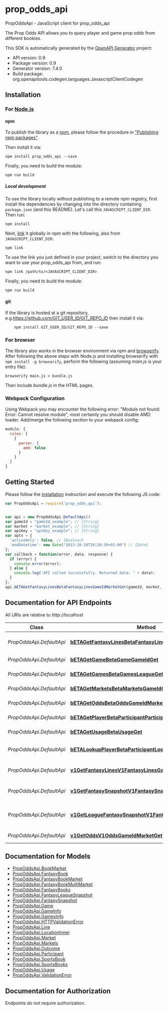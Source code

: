 # prop_odds_api

PropOddsApi - JavaScript client for prop_odds_api

The Prop Odds API allows you to query player and game prop odds from different bookies.

This SDK is automatically generated by the [OpenAPI Generator](https://openapi-generator.tech) project:

- API version: 0.9
- Package version: 0.9
- Generator version: 7.4.0
- Build package: org.openapitools.codegen.languages.JavascriptClientCodegen

## Installation

### For [Node.js](https://nodejs.org/)

#### npm

To publish the library as a [npm](https://www.npmjs.com/), please follow the procedure in ["Publishing npm packages"](https://docs.npmjs.com/getting-started/publishing-npm-packages).

Then install it via:

```shell
npm install prop_odds_api --save
```

Finally, you need to build the module:

```shell
npm run build
```

##### Local development

To use the library locally without publishing to a remote npm registry, first install the dependencies by changing into the directory containing `package.json` (and this README). Let's call this `JAVASCRIPT_CLIENT_DIR`. Then run:

```shell
npm install
```

Next, [link](https://docs.npmjs.com/cli/link) it globally in npm with the following, also from `JAVASCRIPT_CLIENT_DIR`:

```shell
npm link
```

To use the link you just defined in your project, switch to the directory you want to use your prop_odds_api from, and run:

```shell
npm link /path/to/<JAVASCRIPT_CLIENT_DIR>
```

Finally, you need to build the module:

```shell
npm run build
```

#### git

If the library is hosted at a git repository, e.g.https://github.com/GIT_USER_ID/GIT_REPO_ID
then install it via:

```shell
    npm install GIT_USER_ID/GIT_REPO_ID --save
```

### For browser

The library also works in the browser environment via npm and [browserify](http://browserify.org/). After following
the above steps with Node.js and installing browserify with `npm install -g browserify`,
perform the following (assuming *main.js* is your entry file):

```shell
browserify main.js > bundle.js
```

Then include *bundle.js* in the HTML pages.

### Webpack Configuration

Using Webpack you may encounter the following error: "Module not found: Error:
Cannot resolve module", most certainly you should disable AMD loader. Add/merge
the following section to your webpack config:

```javascript
module: {
  rules: [
    {
      parser: {
        amd: false
      }
    }
  ]
}
```

## Getting Started

Please follow the [installation](#installation) instruction and execute the following JS code:

```javascript
var PropOddsApi = require('prop_odds_api');


var api = new PropOddsApi.DefaultApi()
var gameId = "gameId_example"; // {String} 
var market = "market_example"; // {String} 
var apiKey = "apiKey_example"; // {String} 
var opts = {
  'activeOnly': false, // {Boolean} 
  'endDatetime': new Date("2013-10-20T19:20:30+01:00") // {Date} 
};
var callback = function(error, data, response) {
  if (error) {
    console.error(error);
  } else {
    console.log('API called successfully. Returned data: ' + data);
  }
};
api.bETAGetFantasyLinesBetaFantasyLinesGameIdMarketGet(gameId, market, apiKey, opts, callback);

```

## Documentation for API Endpoints

All URIs are relative to *http://localhost*

Class | Method | HTTP request | Description
------------ | ------------- | ------------- | -------------
*PropOddsApi.DefaultApi* | [**bETAGetFantasyLinesBetaFantasyLinesGameIdMarketGet**](docs/DefaultApi.md#bETAGetFantasyLinesBetaFantasyLinesGameIdMarketGet) | **GET** /beta/fantasy_lines/{game_id}/{market} | Beta Get Fantasy Lines
*PropOddsApi.DefaultApi* | [**bETAGetGameBetaGameGameIdGet**](docs/DefaultApi.md#bETAGetGameBetaGameGameIdGet) | **GET** /beta/game/{game_id} | Beta Get Game
*PropOddsApi.DefaultApi* | [**bETAGetGamesBetaGamesLeagueGet**](docs/DefaultApi.md#bETAGetGamesBetaGamesLeagueGet) | **GET** /beta/games/{league} | Beta Get Games
*PropOddsApi.DefaultApi* | [**bETAGetMarketsBetaMarketsGameIdGet**](docs/DefaultApi.md#bETAGetMarketsBetaMarketsGameIdGet) | **GET** /beta/markets/{game_id} | Beta Get Markets
*PropOddsApi.DefaultApi* | [**bETAGetOddsBetaOddsGameIdMarketGet**](docs/DefaultApi.md#bETAGetOddsBetaOddsGameIdMarketGet) | **GET** /beta/odds/{game_id}/{market} | Beta Get Odds
*PropOddsApi.DefaultApi* | [**bETAGetPlayerBetaParticipantParticipantIdGet**](docs/DefaultApi.md#bETAGetPlayerBetaParticipantParticipantIdGet) | **GET** /beta/participant/{participant_id} | Beta Get Player
*PropOddsApi.DefaultApi* | [**bETAGetUsageBetaUsageGet**](docs/DefaultApi.md#bETAGetUsageBetaUsageGet) | **GET** /beta/usage | Beta Get Usage
*PropOddsApi.DefaultApi* | [**bETALookupPlayerBetaParticipantLookupGet**](docs/DefaultApi.md#bETALookupPlayerBetaParticipantLookupGet) | **GET** /beta/participant/lookup | Beta Lookup Player
*PropOddsApi.DefaultApi* | [**v1GetFantasyLinesV1FantasyLinesGameIdMarketGet**](docs/DefaultApi.md#v1GetFantasyLinesV1FantasyLinesGameIdMarketGet) | **GET** /v1/fantasy_lines/{game_id}/{market} | V1 Get Fantasy Lines
*PropOddsApi.DefaultApi* | [**v1GetFantasySnapshotV1FantasySnapshotLeagueMarketGet**](docs/DefaultApi.md#v1GetFantasySnapshotV1FantasySnapshotLeagueMarketGet) | **GET** /v1/fantasy_snapshot/{league}/{market} | V1 Get Fantasy Snapshot
*PropOddsApi.DefaultApi* | [**v1GetLeagueFantasySnapshotV1FantasySnapshotLeagueGet**](docs/DefaultApi.md#v1GetLeagueFantasySnapshotV1FantasySnapshotLeagueGet) | **GET** /v1/fantasy_snapshot/{league} | V1 Get League Fantasy Snapshot
*PropOddsApi.DefaultApi* | [**v1GetOddsV1OddsGameIdMarketGet**](docs/DefaultApi.md#v1GetOddsV1OddsGameIdMarketGet) | **GET** /v1/odds/{game_id}/{market} | V1 Get Odds


## Documentation for Models

 - [PropOddsApi.BookMarket](docs/BookMarket.md)
 - [PropOddsApi.FantasyBook](docs/FantasyBook.md)
 - [PropOddsApi.FantasyBookMarket](docs/FantasyBookMarket.md)
 - [PropOddsApi.FantasyBookMultiMarket](docs/FantasyBookMultiMarket.md)
 - [PropOddsApi.FantasyBooks](docs/FantasyBooks.md)
 - [PropOddsApi.FantasyLeagueSnapshot](docs/FantasyLeagueSnapshot.md)
 - [PropOddsApi.FantasySnapshot](docs/FantasySnapshot.md)
 - [PropOddsApi.Game](docs/Game.md)
 - [PropOddsApi.GameInfo](docs/GameInfo.md)
 - [PropOddsApi.GamesInfo](docs/GamesInfo.md)
 - [PropOddsApi.HTTPValidationError](docs/HTTPValidationError.md)
 - [PropOddsApi.Line](docs/Line.md)
 - [PropOddsApi.LocationInner](docs/LocationInner.md)
 - [PropOddsApi.Market](docs/Market.md)
 - [PropOddsApi.Markets](docs/Markets.md)
 - [PropOddsApi.Outcome](docs/Outcome.md)
 - [PropOddsApi.Participant](docs/Participant.md)
 - [PropOddsApi.SportsBook](docs/SportsBook.md)
 - [PropOddsApi.SportsBooks](docs/SportsBooks.md)
 - [PropOddsApi.Usage](docs/Usage.md)
 - [PropOddsApi.ValidationError](docs/ValidationError.md)


## Documentation for Authorization

Endpoints do not require authorization.

